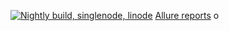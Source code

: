 [![Nightly build, singlenode, linode](https://github.com/mindwm/mindwm-gitops/actions/workflows/nightly_build_singlenode.yaml/badge.svg)](https://github.com/mindwm/mindwm-gitops/actions/workflows/nightly_build_singlenode.yaml) [Allure reports](https://mindwm.github.io/mindwm-gitops/allure-action/master/ci/)
o
